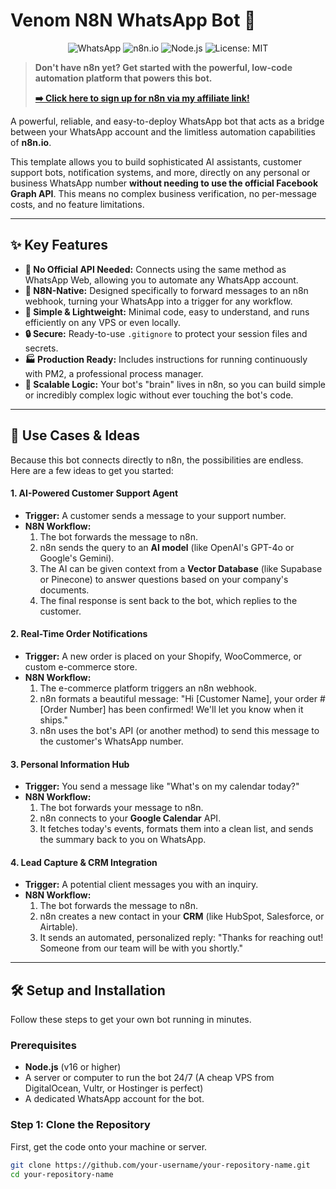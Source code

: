 # Venom N8N WhatsApp Bot 🤖

<p align="center">
  <img src="https://img.shields.io/badge/WhatsApp-25D366?style=for-the-badge&logo=whatsapp&logoColor=white" alt="WhatsApp">
  <img src="https://img.shields.io/badge/n8n-1A1A2D?style=for-the-badge&logo=n8n&logoColor=white" alt="n8n.io">
  <img src="https://img.shields.io/badge/Node.js-339933?style=for-the-badge&logo=nodedotjs&logoColor=white" alt="Node.js">
  <img src="https://img.shields.io/badge/License-MIT-blue.svg?style=for-the-badge" alt="License: MIT">
</p>

> **Don't have n8n yet? Get started with the powerful, low-code automation platform that powers this bot.**
>
> **[➡️ Click here to sign up for n8n via my affiliate link!](https://n8n.partnerlinks.io/et001atzcei7 )**

A powerful, reliable, and easy-to-deploy WhatsApp bot that acts as a bridge between your WhatsApp account and the limitless automation capabilities of **n8n.io**.

This template allows you to build sophisticated AI assistants, customer support bots, notification systems, and more, directly on any personal or business WhatsApp number **without needing to use the official Facebook Graph API**. This means no complex business verification, no per-message costs, and no feature limitations.

---

## ✨ Key Features

-   **🚀 No Official API Needed:** Connects using the same method as WhatsApp Web, allowing you to automate any WhatsApp account.
-   **🔗 N8N-Native:** Designed specifically to forward messages to an n8n webhook, turning your WhatsApp into a trigger for any workflow.
-   **💨 Simple & Lightweight:** Minimal code, easy to understand, and runs efficiently on any VPS or even locally.
-   **🔒 Secure:** Ready-to-use `.gitignore` to protect your session files and secrets.
-   **🏭 Production Ready:** Includes instructions for running continuously with PM2, a professional process manager.
-   **🧠 Scalable Logic:** Your bot's "brain" lives in n8n, so you can build simple or incredibly complex logic without ever touching the bot's code.

---

## 🚀 Use Cases & Ideas

Because this bot connects directly to n8n, the possibilities are endless. Here are a few ideas to get you started:

#### 1. AI-Powered Customer Support Agent
-   **Trigger:** A customer sends a message to your support number.
-   **N8N Workflow:**
    1.  The bot forwards the message to n8n.
    2.  n8n sends the query to an **AI model** (like OpenAI's GPT-4o or Google's Gemini).
    3.  The AI can be given context from a **Vector Database** (like Supabase or Pinecone) to answer questions based on your company's documents.
    4.  The final response is sent back to the bot, which replies to the customer.

#### 2. Real-Time Order Notifications
-   **Trigger:** A new order is placed on your Shopify, WooCommerce, or custom e-commerce store.
-   **N8N Workflow:**
    1.  The e-commerce platform triggers an n8n webhook.
    2.  n8n formats a beautiful message: "Hi [Customer Name], your order #[Order Number] has been confirmed! We'll let you know when it ships."
    3.  n8n uses the bot's API (or another method) to send this message to the customer's WhatsApp number.

#### 3. Personal Information Hub
-   **Trigger:** You send a message like "What's on my calendar today?"
-   **N8N Workflow:**
    1.  The bot forwards your message to n8n.
    2.  n8n connects to your **Google Calendar** API.
    3.  It fetches today's events, formats them into a clean list, and sends the summary back to you on WhatsApp.

#### 4. Lead Capture & CRM Integration
-   **Trigger:** A potential client messages you with an inquiry.
-   **N8N Workflow:**
    1.  The bot forwards the message to n8n.
    2.  n8n creates a new contact in your **CRM** (like HubSpot, Salesforce, or Airtable).
    3.  It sends an automated, personalized reply: "Thanks for reaching out! Someone from our team will be with you shortly."

---

## 🛠️ Setup and Installation

Follow these steps to get your own bot running in minutes.

### Prerequisites

-   **Node.js** (v16 or higher)
-   A server or computer to run the bot 24/7 (A cheap VPS from DigitalOcean, Vultr, or Hostinger is perfect)
-   A dedicated WhatsApp account for the bot.

### Step 1: Clone the Repository

First, get the code onto your machine or server.
```bash
git clone https://github.com/your-username/your-repository-name.git
cd your-repository-name
